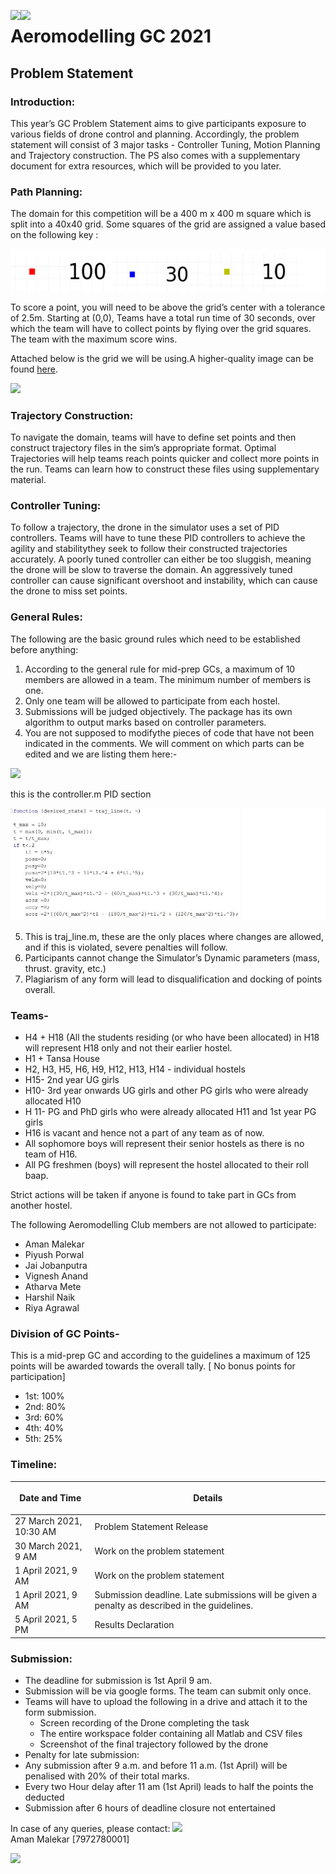 <img align="left"  src="/bg_doc/Aspose.Words.8b9358e1-8bae-41b3-a854-82b21b7030e6.001.png">  <img align="left"  src="/bg_doc/Aspose.Words.8b9358e1-8bae-41b3-a854-82b21b7030e6.002.png"> 
# Aeromodelling GC 2021

## Problem Statement

### Introduction:

This year’s GC Problem Statement aims to give participants exposure to various fields of drone control and planning. Accordingly, the problem statement will consist of 3 major tasks - Controller Tuning, Motion Planning and Trajectory construction. The PS also comes with a supplementary document for extra resources, which will be provided to you later.

### Path Planning:

The domain for this competition will be a 400 m x 400 m square which is split into a 40x40 grid. Some squares of the grid are assigned a value based on the following key :

 ![](/bg_doc/Aspose.Words.8b9358e1-8bae-41b3-a854-82b21b7030e6.003.png)
 
To score a point, you will need to be above the grid’s center with a tolerance of 2.5m. Starting at (0,0), Teams have a total run time of 30 seconds, over which the team will have to collect points by flying over the grid squares. The team with the maximum score wins.

Attached below is the grid we will be using.A higher-quality image can be found [here](https://drive.google.com/file/d/11Hzk64UPHZFR-3z71hd3HYkumrHc5HY2/view?usp=sharing).

![](/bg_doc/Aspose.Words.8b9358e1-8bae-41b3-a854-82b21b7030e6.006.png)

### Trajectory Construction:

To navigate the domain, teams will have to define set points and then construct trajectory files in the sim’s appropriate format. Optimal Trajectories will help teams reach points quicker and collect more points in the run. Teams can learn how to construct these files using supplementary material.

### Controller Tuning:

To follow a trajectory, the drone in the simulator uses a set of PID controllers. Teams will have to tune these PID controllers to achieve the agility and stabilitythey seek to follow their constructed trajectories accurately. A poorly tuned controller can either be too sluggish, meaning the drone will be slow to traverse the domain. An aggressively tuned controller can cause significant overshoot and instability, which can cause the drone to miss set points.

### General Rules:

The following are the basic ground rules which need to be established before anything:

1) According to the general rule for mid-prep GCs, a maximum of 10 members are allowed in a team. The minimum number of members is one.
2) Only one team will be allowed to participate from each hostel.
3) Submissions will be judged objectively. The package has its own algorithm to output marks based on controller parameters.
4) You are not supposed to modifythe pieces of code that have not been indicated in the comments. We will comment on which parts can be edited and we are listing them here:-

![](/bg_doc/Aspose.Words.8b9358e1-8bae-41b3-a854-82b21b7030e6.008.png)

this is the controller.m PID section

![](/bg_doc/Aspose.Words.8b9358e1-8bae-41b3-a854-82b21b7030e6.009.jpeg)

5) This is traj\_line.m, these are the only places where changes are allowed, and if this is violated, severe penalties will follow.
6) Participants cannot change the Simulator’s Dynamic parameters (mass, thrust. gravity, etc.)
7) Plagiarism of any form will lead to disqualification and docking of points overall.

### Teams-

- H4 + H18 (All the students residing (or who have been allocated) in H18 will represent H18 only and not their earlier hostel.
- H1 + Tansa House
- H2, H3, H5, H6, H9, H12, H13, H14 - individual hostels
- H15- 2nd year UG girls
- H10- 3rd year onwards UG girls and other PG girls who were already allocated H10
- H 11- PG and PhD girls who were already allocated H11 and 1st year PG girls
- H16 is vacant and hence not a part of any team as of now.
- All sophomore boys will represent their senior hostels as there is no team of H16.
- All PG freshmen (boys) will represent the hostel allocated to their roll baap.

Strict actions will be taken if anyone is found to take part in GCs from another hostel.

The following Aeromodelling Club members are not allowed to participate:
- Aman Malekar
- Piyush Porwal
- Jai Jobanputra
- Vignesh Anand
- Atharva Mete
- Harshil Naik
- Riya Agrawal

### Division of GC Points-

This is a mid-prep GC and according to the guidelines a maximum of 125 points will be awarded towards the overall tally. [ No bonus points for participation]

- 1st: 100%
- 2nd: 80%
- 3rd: 60%
- 4th: 40%
- 5th: 25%

### Timeline:



|<p>Date and Time</p>|<p>Details</p>|
| - | - |
|27 March 2021, 10:30 AM|Problem Statement Release|
|30 March 2021, 9 AM|Work on the problem statement|
|1 April 2021, 9 AM|Work on the problem statement|
|1 April 2021, 9 AM|Submission deadline. Late submissions will be given a penalty as described in the guidelines.|
|5 April 2021, 5 PM|Results Declaration|

### Submission:

- The deadline for submission is 1st April 9 am.
- Submission will be via google forms. The team can submit only once.
- Teams will have to upload the following in a drive and attach it to the form submission.
  - Screen recording of the Drone completing the task
  - The entire workspace folder containing all Matlab and CSV files
  - Screenshot of the final trajectory followed by the drone
- Penalty for late submission:
- Any submission after 9 a.m. and before 11 a.m. (1st April) will be penalised with 20% of their total marks.
- Every two Hour delay after 11 am (1st April) leads to half the points the deducted
- Submission after 6 hours of deadline closure not entertained

In case of any queries, please contact: ![](/bg_doc/Aspose.Words.8b9358e1-8bae-41b3-a854-82b21b7030e6.010.png)</br>
Aman Malekar [7972780001]

![](/bg_doc/Aspose.Words.8b9358e1-8bae-41b3-a854-82b21b7030e6.011.png)
